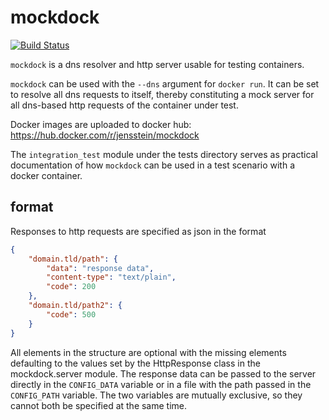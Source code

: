 mockdock
========
[![Build Status](https://travis-ci.org/jensstein/mockdock.svg?branch=master)](https://travis-ci.org/jensstein/mockdock)

```mockdock``` is a dns resolver and http server usable for testing
containers.

```mockdock``` can be used with the ```--dns``` argument for ```docker
run```. It can be set to resolve all dns requests to itself, thereby
constituting a mock server for all dns-based http requests of the
container under test.

Docker images are uploaded to docker hub: https://hub.docker.com/r/jensstein/mockdock

The ```integration_test``` module under the tests directory serves as
practical documentation of how ```mockdock``` can be used in a test
scenario with a docker container.

format
------

Responses to http requests are specified as json in the format
```json
{
	"domain.tld/path": {
		"data": "response data",
		"content-type": "text/plain",
		"code": 200
	},
	"domain.tld/path2": {
		"code": 500
	}
}
```
All elements in the structure are optional with the missing elements
defaulting to the values set by the HttpResponse class in the
mockdock.server module.
The response data can be passed to the server directly in the
```CONFIG_DATA``` variable or in a file with the path passed in
the ```CONFIG_PATH``` variable. The two variables are mutually
exclusive, so they cannot both be specified at the same time.
